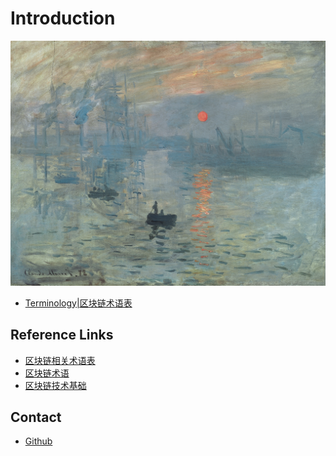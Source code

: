 # Introduction

![problems](./assets/sunrise.jpg)
+ [Terminology|区块链术语表](/src/terminology.md)

## Reference Links
+ [区块链相关术语表][1]
+ [区块链术语][2]
+ [区块链技术基础][3]

## Contact
+ [Github](https://github.com/udtrokia/boos)

[1]:http://bitcoin-on-nodejs.ebookchain.org/5-附录/0-区块链相关术语中英对照.html
[2]:https://blog.csdn.net/liyuechun520/article/details/77097094
[3]:https://www.ibm.com/developerworks/cn/cloud/library/cl-blockchain-basics-glossary-bluemix-trs/index.html
